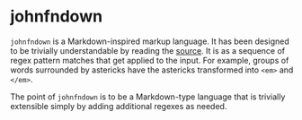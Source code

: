 # johnfndown

`johnfndown` is a Markdown-inspired markup language. It has been designed to be trivially understandable by reading the [source](johnfndown.ts). It is as a sequence of regex pattern matches that get applied to the input. For example, groups of words surrounded by astericks have the astericks transformed into `<em>` and `</em>`. 

The point of `johnfndown` is to be a Markdown-type language that is trivially extensible simply by adding additional regexes as needed. 
